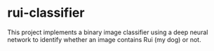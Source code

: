 # rui-classifier
This project implements a binary image classifier using a deep neural network to identify whether an image contains Rui (my dog) or not.
